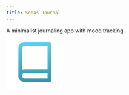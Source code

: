 ```yaml
---
title: Sonas Journal
---
```

A minimalist journaling app with mood tracking  
[![Journal](/assets/journal-icon.png "Go To Sonas Journal")](https://sonasapps.github.io/journal/)  
